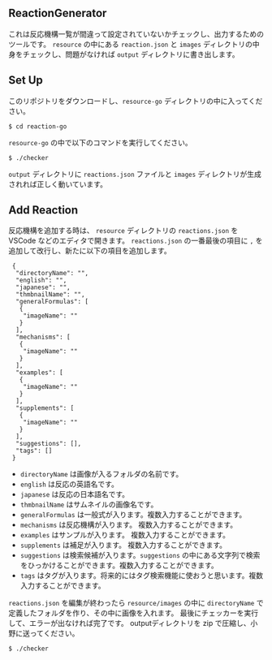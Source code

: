 ## ReactionGenerator

これは反応機構一覧が間違って設定されていないかチェックし、出力するためのツールです。
`resource` の中にある `reaction.json` と `images` ディレクトリの中身をチェックし、問題がなければ `output` ディレクトリに書き出します。

## Set Up

このリポジトリをダウンロードし、`resource-go` ディレクトリの中に入ってください。

```
$ cd reaction-go
```

`resource-go` の中で以下のコマンドを実行してください。

```
$ ./checker
```

`output` ディレクトリに `reactions.json` ファイルと `images` ディレクトリが生成されれば正しく動いています。


## Add Reaction

反応機構を追加する時は、 `resource` ディレクトリの `reactions.json` を VSCode などのエディタで開きます。
`reactions.json` の一番最後の項目に `,` を追加して改行し、新たに以下の項目を追加します。

```
 {
  "directoryName": "",
  "english": "",
  "japanese": "",
  "thmbnailName": "",
  "generalFormulas": [
   {
    "imageName": ""
   }
  ],
  "mechanisms": [
   {
    "imageName": ""
   }
  ],
  "examples": [
   {
    "imageName": ""
   }
  ],
  "supplements": [
   {
    "imageName": ""
   }
  ],
  "suggestions": [],
  "tags": []
 }
```

- `directoryName` は画像が入るフォルダの名前です。
- `english` は反応の英語名です。
- `japanese` は反応の日本語名です。
- `thmbnailName` はサムネイルの画像名です。
- `generalFormulas` は一般式が入ります。複数入力することができます。
- `mechanisms` は反応機構が入ります。 複数入力することができます。
- `examples` はサンプルが入ります。 複数入力することができます。
- `supplements` は補足が入ります。 複数入力することができます。
- `suggestions` は検索候補が入ります。`suggestions` の中にある文字列で検索をひっかけることができます。複数入力することができます。
- `tags` はタグが入ります。将来的にはタグ検索機能に使おうと思います。複数入力することができます。

`reactions.json` を編集が終わったら `resource/images` の中に `directoryName` で定義したフォルダを作り、その中に画像を入れます。
最後にチェッカーを実行して、エラーが出なければ完了です。
outputディレクトリを zip で圧縮し、小野に送ってください。

```
$ ./checker
```
